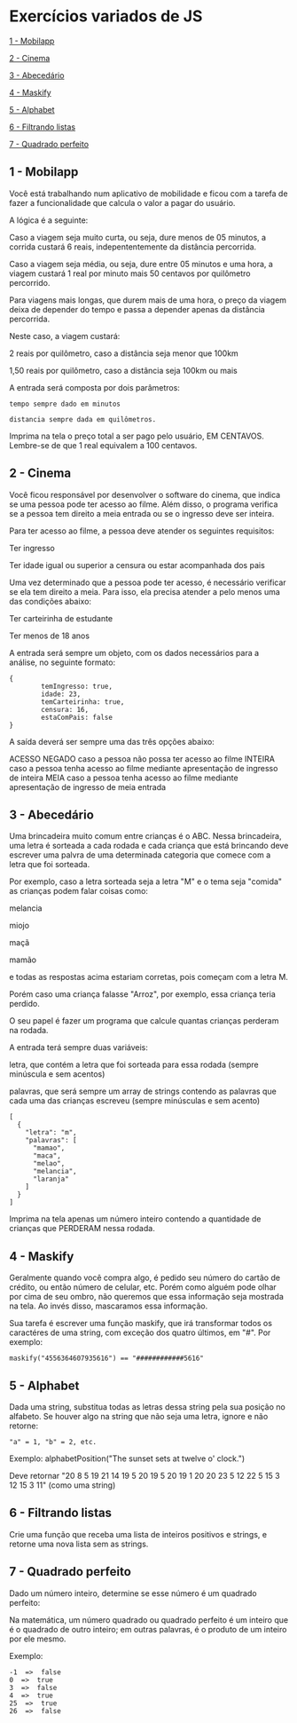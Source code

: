 # Exercícios variados de JS

[1 - Mobilapp](https://github.com/ccarolb/exercises#1---mobilapp)

[2 - Cinema](https://github.com/ccarolb/exercises#2---cinema)

[3 - Abecedário](https://github.com/ccarolb/exercises#3---abecedário)

[4 - Maskify](https://github.com/ccarolb/exercises#4---maskify)

[5 - Alphabet](https://github.com/ccarolb/exercises#5---alphabet)

[6 - Filtrando listas](https://github.com/ccarolb/js-exercises#6---filtrando-listas)

[7 - Quadrado perfeito](https://github.com/ccarolb/js-exercises#7---quadrado-perfeito)



## 1 - Mobilapp

Você está trabalhando num aplicativo de mobilidade e ficou com a tarefa de fazer a funcionalidade que calcula o valor a pagar do usuário.

A lógica é a seguinte:

Caso a viagem seja muito curta, ou seja, dure menos de 05 minutos, a corrida custará 6 reais, indepententemente da distância percorrida.

Caso a viagem seja média, ou seja, dure entre 05 minutos e uma hora, a viagem custará 1 real por minuto mais 50 centavos por quilômetro percorrido.

Para viagens mais longas, que durem mais de uma hora, o preço da viagem deixa de depender do tempo e passa a depender apenas da distância percorrida.

Neste caso, a viagem custará:

2 reais por quilômetro, caso a distância seja menor que 100km

1,50 reais por quilômetro, caso a distância seja 100km ou mais


A entrada será composta por dois parâmetros:

	tempo sempre dado em minutos

	distancia sempre dada em quilômetros.

Imprima na tela o preço total a ser pago pelo usuário, EM CENTAVOS. Lembre-se de que 1 real equivalem a 100 centavos.


## 2 - Cinema 

Você ficou responsável por desenvolver o software do cinema, que indica se uma pessoa pode ter acesso ao filme. Além disso, o programa verifica se a pessoa tem direito a meia entrada ou se o ingresso deve ser inteira.

Para ter acesso ao filme, a pessoa deve atender os seguintes requisitos:

Ter ingresso

Ter idade igual ou superior a censura ou estar acompanhada dos pais

Uma vez determinado que a pessoa pode ter acesso, é necessário verificar se ela tem direito a meia. Para isso, ela precisa atender a pelo menos uma das condições abaixo:

Ter carteirinha de estudante

Ter menos de 18 anos


A entrada será sempre um objeto, com os dados necessários para a análise, no seguinte formato:

	{
			temIngresso: true,
			idade: 23,
			temCarteirinha: true,
			censura: 16,
			estaComPais: false
	}

A saída deverá ser sempre uma das três opções abaixo:

ACESSO NEGADO caso a pessoa não possa ter acesso ao filme
INTEIRA caso a pessoa tenha acesso ao filme mediante apresentação de ingresso de inteira
MEIA caso a pessoa tenha acesso ao filme mediante apresentação de ingresso de meia entrada

## 3 - Abecedário

Uma brincadeira muito comum entre crianças é o ABC. Nessa brincadeira, uma letra é sorteada a cada rodada e cada criança que está brincando deve escrever uma palvra de uma determinada categoria que comece com a letra que foi sorteada.

Por exemplo, caso a letra sorteada seja a letra "M" e o tema seja "comida" as crianças podem falar coisas como:

melancia

miojo

maçã

mamão

e todas as respostas acima estariam corretas, pois começam com a letra M.

Porém caso uma criança falasse "Arroz", por exemplo, essa criança teria perdido.

O seu papel é fazer um programa que calcule quantas crianças perderam na rodada.

A entrada terá sempre duas variáveis:

letra, que contém a letra que foi sorteada para essa rodada (sempre minúscula e sem acentos)

palavras, que será sempre um array de strings contendo as palavras que cada uma das crianças escreveu (sempre minúsculas e sem acento)

	[
	  {
	    "letra": "m",
	    "palavras": [
	      "mamao",
	      "maca",
	      "melao",
	      "melancia",
	      "laranja"
	    ]
	  }
	]

Imprima na tela apenas um número inteiro contendo a quantidade de crianças que PERDERAM nessa rodada.

## 4 - Maskify

Geralmente quando você compra algo, é pedido seu número do cartão de crédito, ou então número de celular, etc. Porém como alguém pode olhar por cima de seu ombro, não queremos que essa informação seja mostrada na tela. Ao invés disso, mascaramos essa informação.

Sua tarefa é escrever uma função maskify, que irá transformar todos os caractéres de uma string, com exceção dos quatro últimos, em "#".
Por exemplo:

	maskify("4556364607935616") == "############5616"

## 5 - Alphabet

Dada uma string, substitua todas as letras dessa string pela sua posição no alfabeto.
Se houver algo na string que não seja uma letra, ignore e não retorne:

	"a" = 1, "b" = 2, etc.

Exemplo:
alphabetPosition("The sunset sets at twelve o' clock.")

Deve retornar "20 8 5 19 21 14 19 5 20 19 5 20 19 1 20 20 23 5 12 22 5 15 3 12 15 3 11" (como uma string)

## 6 - Filtrando listas

Crie uma função que receba uma lista de inteiros positivos e strings, e retorne uma nova lista sem as strings.

## 7 - Quadrado perfeito

Dado um número inteiro, determine se esse número é um quadrado perfeito:

Na matemática, um número quadrado ou quadrado perfeito é um inteiro que é o quadrado de outro inteiro; em outras palavras, é o produto de um inteiro por ele mesmo.

Exemplo:

	-1  =>  false
	0  =>  true
	3  =>  false
	4  =>  true
	25  =>  true
	26  =>  false
